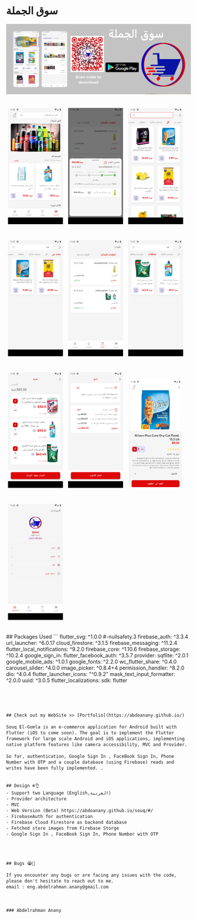 # سوق الجملة


[![Header](screenshots/playstoreBanner.png "Header")](https://play.google.com/store/apps/details?id=com.petshop.petshop)
<p>
    <img src="screenshots/s1.png" width="150px" height="auto" hspace="5" vspace="20"/>
    <img src="screenshots/s2.png" width="150px" height="auto" hspace="5" vspace="20"/>
    <img src="screenshots/s3.png" width="150px" height="auto" hspace="5" vspace="20"/>
    <img src="screenshots/s4.png" width="150px" height="auto" hspace="5" vspace="20"/>
   <img src="screenshots/s5.png" width="150px" height="auto" hspace="5" vspace="20"/>
   <img src="screenshots/s6.png" width="150px" height="auto" hspace="5" vspace="20"/>
    <img src="screenshots/s7.png" width="150px" height="auto" hspace="5" vspace="20"/>
     <img src="screenshots/s8.png" width="150px" height="auto" hspace="5" vspace="20"/>
     <img src="screenshots/s9.png" width="150px" height="auto" hspace="5" vspace="20"/>
     <img src="screenshots/s10.png" width="150px" height="auto" hspace="5" vspace="20"/>

</p>
## Packages Used
```
   flutter_svg: ^1.0.0 #-nullsafety.3
  firebase_auth: ^3.3.4
  url_launcher: ^6.0.17
  cloud_firestore: ^3.1.5
  firebase_messaging: ^11.2.4
  flutter_local_notifications: ^9.2.0
  firebase_core: ^1.10.6
  firebase_storage: ^10.2.4
  google_sign_in:
  flutter_facebook_auth: ^3.5.7
  provider:
  sqflite: ^2.0.1
  google_mobile_ads: ^1.0.1
  google_fonts: ^2.2.0
  wc_flutter_share: ^0.4.0
  carousel_slider: ^4.0.0
  image_picker: ^0.8.4+4
  permission_handler: ^8.2.0
  dio: ^4.0.4
  flutter_launcher_icons: "^0.9.2"
  mask_text_input_formatter: ^2.0.0
  uuid: ^3.0.5
  flutter_localizations:
    sdk: flutter
 
````




## Check out my WebSite >> [Portfolio](https://abdoanany.github.io/)

Souq El-Gomla is an e-commerce application for Android built with Flutter (iOS to come soon). The goal is to implement the Flutter framework for large scale Android and iOS applications, implementing native platform features like camera accessibility, MVC and Provider.

So far, authentication, Google Sign In , FaceBook Sign In, Phone Number with OTP and a couple database (using Firebase) reads and writes have been fully implemented. .


## Design ❄👌
- Support two Language (English,العربية)
- Provider architecture
- MVC
- Web Version (Beta) https://abdoanany.github.io/souq/#/
- FirebaseAuth for authentication
- Firebase Cloud Firestore as backend database
- Fetched store images from Firebase Storge
- Google Sign In , FaceBook Sign In, Phone Number with OTP




## Bugs 😭🐛

If you encounter any bugs or are facing any issues with the code, please don't hesitate to reach out to me.
email : eng.abdelrahman.anany@gmail.com



### Abdelrahman Anany
